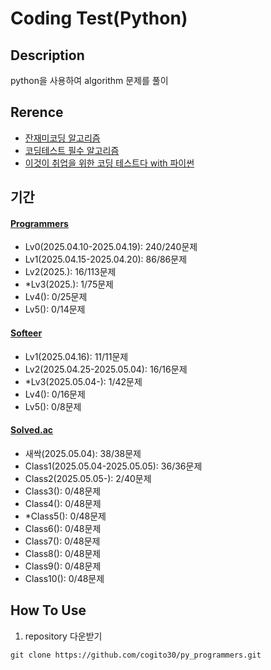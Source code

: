 # Coding Test(Python)

## Description
python을 사용하여 algorithm 문제를 풀이

## Rerence
- [잔재미코딩 알고리즘](https://www.fun-coding.org/post/funcodingcodes.html)
- [코딩테스트 필수 알고리즘](https://www.youtube.com/playlist?list=PLi-xJrVzQaxXC2Aausv_6mlOZZ2g2J6YB)
- [이것이 취업을 위한 코딩 테스트다 with 파이썬](https://www.youtube.com/playlist?list=PLRx0vPvlEmdAghTr5mXQxGpHjWqSz0dgC)

## 기간
#### [Programmers](https://school.programmers.co.kr/learn/challenges?order=recent)
- Lv0(2025.04.10-2025.04.19): 240/240문제
- Lv1(2025.04.15-2025.04.20): 86/86문제
- Lv2(2025.): 16/113문제
- \*Lv3(2025.): 1/75문제
- Lv4(): 0/25문제
- Lv5(): 0/14문제


#### [Softeer](https://softeer.ai/practice)
- Lv1(2025.04.16): 11/11문제
- Lv2(2025.04.25-2025.05.04): 16/16문제
- \*Lv3(2025.05.04-): 1/42문제
- Lv4(): 0/16문제
- Lv5(): 0/8문제

#### [Solved.ac](https://solved.ac/)
- 새싹(2025.05.04): 38/38문제
- Class1(2025.05.04-2025.05.05): 36/36문제
- Class2(2025.05.05-): 2/40문제
- Class3(): 0/48문제
- Class4(): 0/48문제
- \*Class5(): 0/48문제
- Class6(): 0/48문제
- Class7(): 0/48문제
- Class8(): 0/48문제
- Class9(): 0/48문제
- Class10(): 0/48문제

## How To Use
1) repository 다운받기
```
git clone https://github.com/cogito30/py_programmers.git
```
